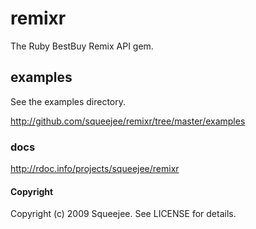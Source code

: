 # remixr

The Ruby BestBuy Remix API gem. 

## examples
  
See the examples directory.

http://github.com/squeejee/remixr/tree/master/examples

### docs

http://rdoc.info/projects/squeejee/remixr

#### Copyright

Copyright (c) 2009 Squeejee. See LICENSE for details.
